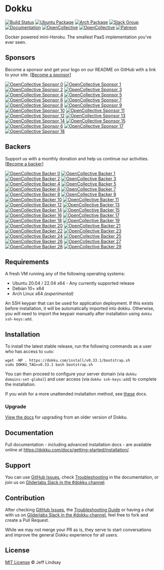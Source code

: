 # Dokku

[![Build Status](https://github.com/dokku/dokku/workflows/CI/badge.svg)](https://github.com/dokku/dokku/actions?query=workflow%3ACI)
[![Ubuntu Package](https://img.shields.io/badge/package-ubuntu-brightgreen.svg?style=flat-square "Ubuntu Package")](https://packagecloud.io/dokku/dokku)
[![Arch Package](https://img.shields.io/badge/package-arch-brightgreen.svg?style=flat-square "Arch Package")](https://aur.archlinux.org/packages/dokku/)
[![Slack Group](https://img.shields.io/badge/irc-slack-blue.svg?style=flat-square "Slack Group")](https://slack.dokku.com/)
[![Documentation](https://img.shields.io/badge/docs-site-blue.svg?style=flat-square "Site")](https://dokku.com/docs/getting-started/installation/)
[![OpenCollective](https://opencollective.com/dokku/sponsors/badge.svg?style=flat-square)](#sponsors)
[![OpenCollective](https://opencollective.com/dokku/backers/badge.svg?style=flat-square)](#backers)
[![Patreon](https://img.shields.io/badge/patreon-donate-green.svg?style=flat-square)](https://www.patreon.com/dokku/)

Docker powered mini-Heroku. The smallest PaaS implementation you've ever seen.

## Sponsors

Become a sponsor and get your logo on our README on GitHub with a link to your site. [[Become a sponsor](https://opencollective.com/dokku#sponsor)]

[![OpenCollective Sponsor 0](https://opencollective.com/dokku/sponsor/0/avatar.svg)](https://opencollective.com/dokku/sponsor/0/website)
[![OpenCollective Sponsor 1](https://opencollective.com/dokku/sponsor/1/avatar.svg)](https://opencollective.com/dokku/sponsor/1/website)
[![OpenCollective Sponsor 2](https://opencollective.com/dokku/sponsor/2/avatar.svg)](https://opencollective.com/dokku/sponsor/2/website)
[![OpenCollective Sponsor 3](https://opencollective.com/dokku/sponsor/3/avatar.svg)](https://opencollective.com/dokku/sponsor/3/website)
[![OpenCollective Sponsor 4](https://opencollective.com/dokku/sponsor/4/avatar.svg)](https://opencollective.com/dokku/sponsor/4/website)
[![OpenCollective Sponsor 5](https://opencollective.com/dokku/sponsor/5/avatar.svg)](https://opencollective.com/dokku/sponsor/5/website)
[![OpenCollective Sponsor 6](https://opencollective.com/dokku/sponsor/6/avatar.svg)](https://opencollective.com/dokku/sponsor/6/website)
[![OpenCollective Sponsor 7](https://opencollective.com/dokku/sponsor/7/avatar.svg)](https://opencollective.com/dokku/sponsor/7/website)
[![OpenCollective Sponsor 8](https://opencollective.com/dokku/sponsor/8/avatar.svg)](https://opencollective.com/dokku/sponsor/8/website)
[![OpenCollective Sponsor 9](https://opencollective.com/dokku/sponsor/9/avatar.svg)](https://opencollective.com/dokku/sponsor/9/website)
[![OpenCollective Sponsor 10](https://opencollective.com/dokku/sponsor/10/avatar.svg)](https://opencollective.com/dokku/sponsor/10/website)
[![OpenCollective Sponsor 11](https://opencollective.com/dokku/sponsor/11/avatar.svg)](https://opencollective.com/dokku/sponsor/11/website)
[![OpenCollective Sponsor 12](https://opencollective.com/dokku/sponsor/12/avatar.svg)](https://opencollective.com/dokku/sponsor/12/website)
[![OpenCollective Sponsor 13](https://opencollective.com/dokku/sponsor/13/avatar.svg)](https://opencollective.com/dokku/sponsor/13/website)
[![OpenCollective Sponsor 14](https://opencollective.com/dokku/sponsor/14/avatar.svg)](https://opencollective.com/dokku/sponsor/14/website)
[![OpenCollective Sponsor 15](https://opencollective.com/dokku/sponsor/15/avatar.svg)](https://opencollective.com/dokku/sponsor/5/website)
[![OpenCollective Sponsor 6](https://opencollective.com/dokku/sponsor/16/avatar.svg)](https://opencollective.com/dokku/sponsor/16/website)
[![OpenCollective Sponsor 17](https://opencollective.com/dokku/sponsor/17/avatar.svg)](https://opencollective.com/dokku/sponsor/17/website)
[![OpenCollective Sponsor 18](https://opencollective.com/dokku/sponsor/18/avatar.svg)](https://opencollective.com/dokku/sponsor/18/website)

## Backers

Support us with a monthly donation and help us continue our activities. [[Become a backer](https://opencollective.com/dokku#backer)]

[![OpenCollective Backer 0](https://opencollective.com/dokku/backer/0/avatar.svg)](https://opencollective.com/dokku/backer/0/website)
[![OpenCollective Backer 1](https://opencollective.com/dokku/backer/1/avatar.svg)](https://opencollective.com/dokku/backer/1/website)
[![OpenCollective Backer 2](https://opencollective.com/dokku/backer/2/avatar.svg)](https://opencollective.com/dokku/backer/2/website)
[![OpenCollective Backer 3](https://opencollective.com/dokku/backer/3/avatar.svg)](https://opencollective.com/dokku/backer/3/website)
[![OpenCollective Backer 4](https://opencollective.com/dokku/backer/4/avatar.svg)](https://opencollective.com/dokku/backer/4/website)
[![OpenCollective Backer 5](https://opencollective.com/dokku/backer/5/avatar.svg)](https://opencollective.com/dokku/backer/5/website)
[![OpenCollective Backer 6](https://opencollective.com/dokku/backer/6/avatar.svg)](https://opencollective.com/dokku/backer/6/website)
[![OpenCollective Backer 7](https://opencollective.com/dokku/backer/7/avatar.svg)](https://opencollective.com/dokku/backer/7/website)
[![OpenCollective Backer 8](https://opencollective.com/dokku/backer/8/avatar.svg)](https://opencollective.com/dokku/backer/8/website)
[![OpenCollective Backer 9](https://opencollective.com/dokku/backer/9/avatar.svg)](https://opencollective.com/dokku/backer/9/website)
[![OpenCollective Backer 10](https://opencollective.com/dokku/backer/10/avatar.svg)](https://opencollective.com/dokku/backer/10/website)
[![OpenCollective Backer 11](https://opencollective.com/dokku/backer/11/avatar.svg)](https://opencollective.com/dokku/backer/11/website)
[![OpenCollective Backer 12](https://opencollective.com/dokku/backer/12/avatar.svg)](https://opencollective.com/dokku/backer/12/website)
[![OpenCollective Backer 13](https://opencollective.com/dokku/backer/13/avatar.svg)](https://opencollective.com/dokku/backer/13/website)
[![OpenCollective Backer 14](https://opencollective.com/dokku/backer/14/avatar.svg)](https://opencollective.com/dokku/backer/14/website)
[![OpenCollective Backer 15](https://opencollective.com/dokku/backer/15/avatar.svg)](https://opencollective.com/dokku/backer/15/website)
[![OpenCollective Backer 16](https://opencollective.com/dokku/backer/16/avatar.svg)](https://opencollective.com/dokku/backer/16/website)
[![OpenCollective Backer 17](https://opencollective.com/dokku/backer/17/avatar.svg)](https://opencollective.com/dokku/backer/17/website)
[![OpenCollective Backer 18](https://opencollective.com/dokku/backer/18/avatar.svg)](https://opencollective.com/dokku/backer/18/website)
[![OpenCollective Backer 19](https://opencollective.com/dokku/backer/19/avatar.svg)](https://opencollective.com/dokku/backer/19/website)
[![OpenCollective Backer 20](https://opencollective.com/dokku/backer/20/avatar.svg)](https://opencollective.com/dokku/backer/20/website)
[![OpenCollective Backer 21](https://opencollective.com/dokku/backer/21/avatar.svg)](https://opencollective.com/dokku/backer/21/website)
[![OpenCollective Backer 22](https://opencollective.com/dokku/backer/22/avatar.svg)](https://opencollective.com/dokku/backer/22/website)
[![OpenCollective Backer 23](https://opencollective.com/dokku/backer/23/avatar.svg)](https://opencollective.com/dokku/backer/23/website)
[![OpenCollective Backer 24](https://opencollective.com/dokku/backer/24/avatar.svg)](https://opencollective.com/dokku/backer/24/website)
[![OpenCollective Backer 25](https://opencollective.com/dokku/backer/25/avatar.svg)](https://opencollective.com/dokku/backer/25/website)
[![OpenCollective Backer 26](https://opencollective.com/dokku/backer/26/avatar.svg)](https://opencollective.com/dokku/backer/26/website)
[![OpenCollective Backer 27](https://opencollective.com/dokku/backer/27/avatar.svg)](https://opencollective.com/dokku/backer/27/website)
[![OpenCollective Backer 28](https://opencollective.com/dokku/backer/28/avatar.svg)](https://opencollective.com/dokku/backer/28/website)
[![OpenCollective Backer 29](https://opencollective.com/dokku/backer/29/avatar.svg)](https://opencollective.com/dokku/backer/29/website)

## Requirements

A fresh VM running any of the following operating systems:

- Ubuntu 20.04 / 22.04 x64 - Any currently supported release
- Debian 10+ x64
- Arch Linux x64 *(experimental)*

An SSH keypair that can be used for application deployment. If this exists before installation, it will be automatically imported into dokku.
Otherwise, you will need to import the keypair manually after installation using `dokku ssh-keys:add`.

## Installation

To install the latest stable release, run the following commands as a user who has access to `sudo`:

```shell
wget -NP . https://dokku.com/install/v0.33.1/bootstrap.sh
sudo DOKKU_TAG=v0.33.1 bash bootstrap.sh
```

You can then proceed to configure your server domain (via `dokku domains:set-global`) and user access (via `dokku ssh-keys:add`) to complete the installation.

If you wish for a more unattended installation method, see [these](https://dokku.com/docs/getting-started/install/debian/#unattended-installation) docs.

### Upgrade

[View the docs](https://dokku.com/docs/getting-started/upgrading/) for upgrading from an older version of Dokku.

## Documentation

Full documentation - including advanced installation docs - are available online at <https://dokku.com/docs/getting-started/installation/>.

## Support

You can use [GitHub Issues](https://github.com/dokku/dokku/issues), check [Troubleshooting](https://dokku.com/docs/getting-started/troubleshooting/) in the documentation, or join us on [Gliderlabs Slack in the #dokku channel](https://slack.dokku.com/).

## Contribution

After checking [GitHub Issues](https://github.com/dokku/dokku/issues), the [Troubleshooting Guide](https://dokku.com/docs/getting-started/troubleshooting/) or having a chat with us on [Gliderlabs Slack in the #dokku channel](https://slack.dokku.com/), feel free to fork and create a Pull Request.

While we may not merge your PR as is, they serve to start conversations and improve the general Dokku experience for all users.

## License

[MIT License](https://github.com/dokku/dokku/blob/master/LICENSE) © Jeff Lindsay
